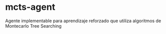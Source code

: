 # mcts-agent
Agente implementable para aprendizaje reforzado que utiliza algoritmos de Montecarlo Tree Searching
